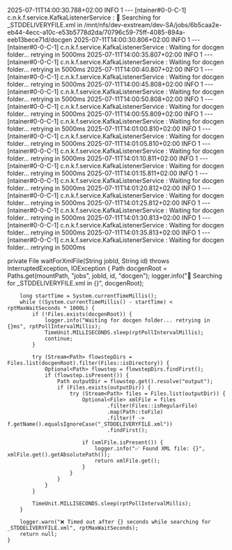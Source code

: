 2025-07-11T14:00:30.788+02:00  INFO 1 --- [ntainer#0-0-C-1] c.n.k.f.service.KafkaListenerService     : 🔎 Searching for _STDDELIVERYFILE.xml in /mnt/nfs/dev-exstream/dev-SA/jobs/6b5caa2e-eb44-4ecc-a10c-e53b5778d2da/70796c59-75ff-4085-894a-eeb13bece71d/docgen
2025-07-11T14:00:30.806+02:00  INFO 1 --- [ntainer#0-0-C-1] c.n.k.f.service.KafkaListenerService     : Waiting for docgen folder... retrying in 5000ms
2025-07-11T14:00:35.807+02:00  INFO 1 --- [ntainer#0-0-C-1] c.n.k.f.service.KafkaListenerService     : Waiting for docgen folder... retrying in 5000ms
2025-07-11T14:00:40.807+02:00  INFO 1 --- [ntainer#0-0-C-1] c.n.k.f.service.KafkaListenerService     : Waiting for docgen folder... retrying in 5000ms
2025-07-11T14:00:45.808+02:00  INFO 1 --- [ntainer#0-0-C-1] c.n.k.f.service.KafkaListenerService     : Waiting for docgen folder... retrying in 5000ms
2025-07-11T14:00:50.808+02:00  INFO 1 --- [ntainer#0-0-C-1] c.n.k.f.service.KafkaListenerService     : Waiting for docgen folder... retrying in 5000ms
2025-07-11T14:00:55.809+02:00  INFO 1 --- [ntainer#0-0-C-1] c.n.k.f.service.KafkaListenerService     : Waiting for docgen folder... retrying in 5000ms
2025-07-11T14:01:00.810+02:00  INFO 1 --- [ntainer#0-0-C-1] c.n.k.f.service.KafkaListenerService     : Waiting for docgen folder... retrying in 5000ms
2025-07-11T14:01:05.810+02:00  INFO 1 --- [ntainer#0-0-C-1] c.n.k.f.service.KafkaListenerService     : Waiting for docgen folder... retrying in 5000ms
2025-07-11T14:01:10.811+02:00  INFO 1 --- [ntainer#0-0-C-1] c.n.k.f.service.KafkaListenerService     : Waiting for docgen folder... retrying in 5000ms
2025-07-11T14:01:15.811+02:00  INFO 1 --- [ntainer#0-0-C-1] c.n.k.f.service.KafkaListenerService     : Waiting for docgen folder... retrying in 5000ms
2025-07-11T14:01:20.812+02:00  INFO 1 --- [ntainer#0-0-C-1] c.n.k.f.service.KafkaListenerService     : Waiting for docgen folder... retrying in 5000ms
2025-07-11T14:01:25.812+02:00  INFO 1 --- [ntainer#0-0-C-1] c.n.k.f.service.KafkaListenerService     : Waiting for docgen folder... retrying in 5000ms
2025-07-11T14:01:30.813+02:00  INFO 1 --- [ntainer#0-0-C-1] c.n.k.f.service.KafkaListenerService     : Waiting for docgen folder... retrying in 5000ms
2025-07-11T14:01:35.813+02:00  INFO 1 --- [ntainer#0-0-C-1] c.n.k.f.service.KafkaListenerService     : Waiting for docgen folder... retrying in 5000ms

private File waitForXmlFile(String jobId, String id) throws InterruptedException, IOException {
        Path docgenRoot = Paths.get(mountPath, "jobs", jobId, id, "docgen");
        logger.info("🔎 Searching for _STDDELIVERYFILE.xml in {}", docgenRoot);

        long startTime = System.currentTimeMillis();
        while ((System.currentTimeMillis() - startTime) < rptMaxWaitSeconds * 1000L) {
            if (!Files.exists(docgenRoot)) {
                logger.info("Waiting for docgen folder... retrying in {}ms", rptPollIntervalMillis);
                TimeUnit.MILLISECONDS.sleep(rptPollIntervalMillis);
                continue;
            }

            try (Stream<Path> flowstepDirs = Files.list(docgenRoot).filter(Files::isDirectory)) {
                Optional<Path> flowstep = flowstepDirs.findFirst();
                if (flowstep.isPresent()) {
                    Path outputDir = flowstep.get().resolve("output");
                    if (Files.exists(outputDir)) {
                        try (Stream<Path> files = Files.list(outputDir)) {
                            Optional<File> xmlFile = files
                                    .filter(Files::isRegularFile)
                                    .map(Path::toFile)
                                    .filter(f -> f.getName().equalsIgnoreCase("_STDDELIVERYFILE.xml"))
                                    .findFirst();

                            if (xmlFile.isPresent()) {
                                logger.info("✅ Found XML file: {}", xmlFile.get().getAbsolutePath());
                                return xmlFile.get();
                            }
                        }
                    }
                }
            }

            TimeUnit.MILLISECONDS.sleep(rptPollIntervalMillis);
        }

        logger.warn("❌ Timed out after {} seconds while searching for _STDDELIVERYFILE.xml", rptMaxWaitSeconds);
        return null;
    }
